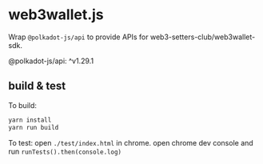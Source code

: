 # web3wallet.js

Wrap `@polkadot-js/api` to provide APIs for web3-setters-club/web3wallet-sdk.

@polkadot-js/api: ^v1.29.1

## build & test

To build:

```bash
yarn install
yarn run build
```

To test:
open `./test/index.html` in chrome.
open chrome dev console and run `runTests().then(console.log)`
